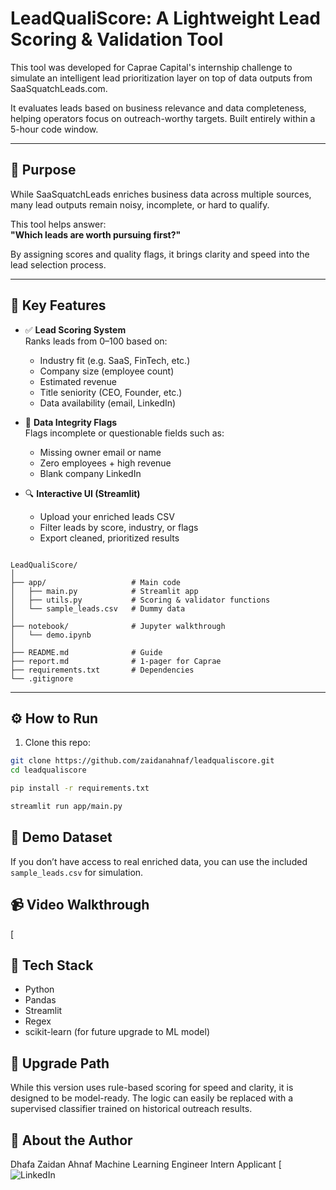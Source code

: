 # LeadQualiScore: A Lightweight Lead Scoring & Validation Tool

This tool was developed for Caprae Capital's internship challenge to simulate an intelligent lead prioritization layer on top of data outputs from SaaSquatchLeads.com. 

It evaluates leads based on business relevance and data completeness, helping operators focus on outreach-worthy targets. Built entirely within a 5-hour code window.

---

## 🚀 Purpose

While SaaSquatchLeads enriches business data across multiple sources, many lead outputs remain noisy, incomplete, or hard to qualify. 

This tool helps answer:  
**"Which leads are worth pursuing first?"**

By assigning scores and quality flags, it brings clarity and speed into the lead selection process.

---

## 🧠 Key Features

- ✅ **Lead Scoring System**  
  Ranks leads from 0–100 based on:
  - Industry fit (e.g. SaaS, FinTech, etc.)
  - Company size (employee count)
  - Estimated revenue
  - Title seniority (CEO, Founder, etc.)
  - Data availability (email, LinkedIn)

- 🛑 **Data Integrity Flags**  
  Flags incomplete or questionable fields such as:
  - Missing owner email or name
  - Zero employees + high revenue
  - Blank company LinkedIn

- 🔍 **Interactive UI (Streamlit)**  
  - Upload your enriched leads CSV
  - Filter leads by score, industry, or flags
  - Export cleaned, prioritized results

```

LeadQualiScore/
│
├── app/                   # Main code
│   ├── main.py            # Streamlit app
│   ├── utils.py           # Scoring & validator functions
│   └── sample_leads.csv   # Dummy data
│
├── notebook/              # Jupyter walkthrough
│   └── demo.ipynb
│
├── README.md              # Guide
├── report.md              # 1-pager for Caprae
├── requirements.txt       # Dependencies
└── .gitignore

```

---

## ⚙️ How to Run

1. Clone this repo:
```bash
git clone https://github.com/zaidanahnaf/leadqualiscore.git
cd leadqualiscore

pip install -r requirements.txt

streamlit run app/main.py
```

## 🧪 Demo Dataset
If you don’t have access to real enriched data, you can use the included `sample_leads.csv` for simulation.

## 📹 Video Walkthrough
[![]()

## 🧠 Tech Stack
- Python
- Pandas
- Streamlit
- Regex
- scikit-learn (for future upgrade to ML model)

## 🔄 Upgrade Path
While this version uses rule-based scoring for speed and clarity, it is designed to be model-ready. The logic can easily be replaced with a supervised classifier trained on historical outreach results.

## 🙋 About the Author
Dhafa Zaidan Ahnaf
Machine Learning Engineer Intern Applicant
[![LinkedIn](https://www.linkedin.com/in/dhafazaidan/)
